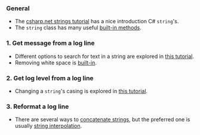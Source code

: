 ### General

- The [csharp.net strings tutorial][tutorial-csharp.net-strings] has a nice introduction C# `string`'s.
- The `string` class has many useful [built-in methods][docs-string-methods].

### 1. Get message from a log line

- Different options to search for text in a string are explored in [this tutorial][tutorial-docs.microsoft.com-search-text-in-string].
- Removing white space is [built-in][tutorial-docs.microsoft.com-trim-white-space].

### 2. Get log level from a log line

- Changing a `string`'s casing is explored in [this tutorial][tutorial-docs.microsoft.com-changing-case].

### 3. Reformat a log line

- There are several ways to [concatenate strings][tutorial-docs.microsoft.com-concatenate-strings], but the preferred one is usually [string interpolation][tutorial-csharp.net-string-interpolation].

[docs-string-methods]: https://docs.microsoft.com/en-us/dotnet/api/system.string?view=netcore-3.0#methods
[tutorial-docs.microsoft.com-search-text-in-string]: https://docs.microsoft.com/en-us/dotnet/csharp/how-to/search-strings#where-does-the-sought-text-occur-in-a-string
[tutorial-docs.microsoft.com-trim-white-space]: https://docs.microsoft.com/en-us/dotnet/csharp/how-to/modify-string-contents#trim-white-space
[tutorial-docs.microsoft.com-changing-case]: https://docs.microsoft.com/en-us/dotnet/standard/base-types/changing-case
[tutorial-docs.microsoft.com-concatenate-strings]: https://docs.microsoft.com/en-us/dotnet/csharp/how-to/concatenate-multiple-strings
[tutorial-csharp.net-strings]: https://csharp.net-tutorials.com/data-types/strings/
[tutorial-csharp.net-string-interpolation]: https://csharp.net-tutorials.com/operators/the-string-interpolation-operator/
